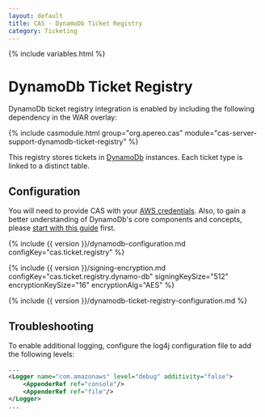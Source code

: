```yaml
---
layout: default
title: CAS - DynamoDb Ticket Registry
category: Ticketing
---
```


{% include variables.html %}

# DynamoDb Ticket Registry

DynamoDb ticket registry integration is enabled by including the following dependency in the WAR overlay:

{% include casmodule.html group="org.apereo.cas" module="cas-server-support-dynamodb-ticket-registry" %}

This registry stores tickets in [DynamoDb](https://aws.amazon.com/dynamodb/) instances. 
Each ticket type is linked to a distinct table.

## Configuration

You will need to provide CAS with your [AWS credentials](https://aws.amazon.com/console/). Also, to gain a better understanding
of DynamoDb's core components and concepts, please [start with this guide](http://docs.aws.amazon.com/amazondynamodb/latest/developerguide/Introduction.html) first.

{% include {{ version }}/dynamodb-configuration.md configKey="cas.ticket.registry" %}

{% include {{ version }}/signing-encryption.md configKey="cas.ticket.registry.dynamo-db" signingKeySize="512" encryptionKeySize="16" encryptionAlg="AES" %}

{% include {{ version }}/dynamodb-ticket-registry-configuration.md %}

## Troubleshooting

To enable additional logging, configure the log4j configuration file to add the following levels:

```xml
...
<Logger name="com.amazonaws" level="debug" additivity="false">
    <AppenderRef ref="console"/>
    <AppenderRef ref="file"/>
</Logger>
...
```
